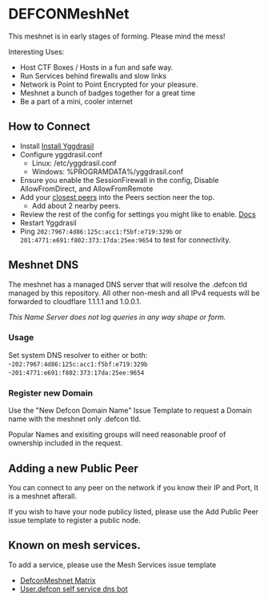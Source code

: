 # DEFCONMeshNet
This meshnet is in early stages of forming. Please mind the mess!

Interesting Uses:
- Host CTF Boxes / Hosts in a fun and safe way. 
- Run Services behind firewalls and slow links
- Network is Point to Point Encrypted for your pleasure.
- Meshnet a bunch of badges together for a great time 
- Be a part of a mini, cooler internet

## How to Connect
- Install [Install Yggdrasil](https://yggdrasil-network.github.io/installation.html)
- Configure yggdrasil.conf
  - Linux: /etc/yggdrasil.conf
  - Windows: %PROGRAMDATA%/yggdrasil.conf
- Ensure you enable the SessionFirewall in the config, Disable AllowFromDirect, and AllowFromRemote
- Add your [closest peers](https://github.com/DEFCONMeshNet/DEFCONMeshNet/blob/master/publicnodes.csv) into the Peers section neer the top.
  - Add about 2 nearby peers.
- Review the rest of the config for settings you might like to enable. [Docs](https://yggdrasil-network.github.io/configuration.html)
- Restart Yggdrasil
- Ping ```202:7967:4d86:125c:acc1:f5bf:e719:329b``` or ```201:4771:e691:f802:373:17da:25ee:9654``` to test for connectivity.

## Meshnet DNS
The meshnet has a managed DNS server that will resolve the .defcon tld managed by this repository. All other non-mesh and all IPv4 requests will be forwarded to cloudflare 1.1.1.1 and 1.0.0.1. 

*This Name Server does not log queries in any way shape or form.*

### Usage
Set system DNS resolver to either or both:  
-```202:7967:4d86:125c:acc1:f5bf:e719:329b```  
-```201:4771:e691:f802:373:17da:25ee:9654```

### Register new Domain
Use the "New Defcon Domain Name" Issue Template to request a Domain name with the meshnet only .defcon tld.

Popular Names and exisiting groups will need reasonable proof of ownership included in the request.

## Adding a new Public Peer
You can connect to any peer on the network if you know their IP and Port, It is a meshnet afterall.

If you wish to have your node publicy listed, please use the Add Public Peer issue template to register a public node.

## Known on mesh services.
To add a service, please use the Mesh Services issue template
- [DefconMeshnet Matrix](https://[200:2c03:79b4:4257:ce90:7582:4c5a:d946])
- [User.defcon self service dns bot](http://[201:6170:df3e:3de1:51a4:fac4:5b17:2d82]/)
